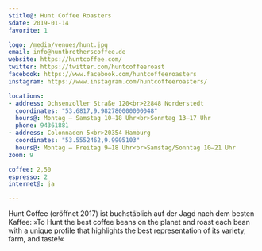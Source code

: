 ```yaml
---
$title@: Hunt Coffee Roasters
$date: 2019-01-14
favorite: 1

logo: /media/venues/hunt.jpg
email: info@huntbrotherscoffee.de
website: https://huntcoffee.com/
twitter: https://twitter.com/huntcoffeeroast
facebook: https://www.facebook.com/huntcoffeeroasters
instagram: https://www.instagram.com/huntcoffeeroasters/

locations:
- address: Ochsenzoller Straße 120<br>22848 Norderstedt
  coordinates: "53.6817,9.982780000000048"
  hours@: Montag – Samstag 10–18 Uhr<br>Sonntag 13–17 Uhr
  phone: 94361881
- address: Colonnaden 5<br>20354 Hamburg
  coordinates: "53.5552462,9.9905103"
  hours@: Montag – Freitag 9–18 Uhr<br>Samstag/Sonntag 10–21 Uhr
zoom: 9

coffee: 2,50
espresso: 2
internet@: ja

---
```

Hunt Coffee (eröffnet 2017) ist buchstäblich auf der Jagd nach dem besten Kaffee: »To Hunt the best coffee beans on the planet and roast each bean with a unique profile that highlights the best representation of its variety, farm, and taste!«